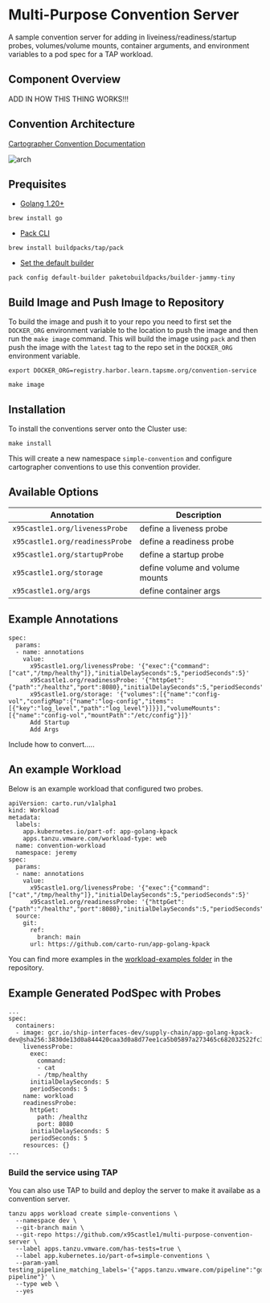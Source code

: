 # Multi-Purpose Convention Server

A sample convention server for adding in liveiness/readiness/startup probes, volumes/volume mounts, container arguments, and environment variables to a pod spec for a TAP workload.

## Component Overview

ADD IN HOW THIS THING WORKS!!!

## Convention Architecture

[Cartographer Convention Documentation](https://docs.vmware.com/en/VMware-Tanzu-Application-Platform/1.6/tap/cartographer-conventions-about.html)

![arch](images/sconvention-architecture.jpg)

## Prequisites

* [Golang 1.20+](https://go.dev/doc/install)
```
brew install go
```
* [Pack CLI](https://buildpacks.io/docs/tools/pack/)
```
brew install buildpacks/tap/pack
```
* [Set the default builder](https://buildpacks.io/docs/tools/pack/cli/pack_config_default-builder/)
```
pack config default-builder paketobuildpacks/builder-jammy-tiny
```

## Build Image and Push Image to Repository

To build the image and push it to your repo you need to first set the `DOCKER_ORG` environment variable to the location to push the image and then run the `make image` command. This will build the image using `pack` and then push the image with the `latest` tag to the repo set in the `DOCKER_ORG` environment variable.

```
export DOCKER_ORG=registry.harbor.learn.tapsme.org/convention-service

make image

```

## Installation

To install the conventions server onto the Cluster use: 

```
make install
```

This will create a new namespace `simple-convention` and configure cartographer conventions to use this convention provider.

## Available Options

| Annotation | Description | 
| --- | --- |
| `x95castle1.org/livenessProbe` | define a liveness probe | 
| `x95castle1.org/readinessProbe` | define a readiness probe |
| `x95castle1.org/startupProbe` | define a startup probe |
| `x95castle1.org/storage` | define volume and volume mounts |
| `x95castle1.org/args` | define container args |

## Example Annotations

```
spec:
  params:
  - name: annotations
    value:
      x95castle1.org/livenessProbe: '{"exec":{"command":["cat","/tmp/healthy"]},"initialDelaySeconds":5,"periodSeconds":5}'
      x95castle1.org/readinessProbe: '{"httpGet":{"path":"/healthz","port":8080},"initialDelaySeconds":5,"periodSeconds":5}'
      x95castle1.org/storage: '{"volumes":[{"name":"config-vol","configMap":{"name":"log-config","items":[{"key":"log_level","path":"log_level"}]}}],"volumeMounts":[{"name":"config-vol","mountPath":"/etc/config"}]}'
      Add Startup
      Add Args

```

Include how to convert.....

## An example Workload

Below is an example workload that configured two probes.

```
apiVersion: carto.run/v1alpha1
kind: Workload
metadata:
  labels:
    app.kubernetes.io/part-of: app-golang-kpack
    apps.tanzu.vmware.com/workload-type: web
  name: convention-workload
  namespace: jeremy
spec:
  params:
  - name: annotations
    value:
      x95castle1.org/livenessProbe: '{"exec":{"command":["cat","/tmp/healthy"]},"initialDelaySeconds":5,"periodSeconds":5}'
      x95castle1.org/readinessProbe: '{"httpGet":{"path":"/healthz","port":8080},"initialDelaySeconds":5,"periodSeconds":5}'
  source:
    git:
      ref:
        branch: main
      url: https://github.com/carto-run/app-golang-kpack   
```

You can find more examples in the [workload-examples folder](/workload-examples/) in the repository.

## Example Generated PodSpec with Probes

```
...
spec:
  containers:
  - image: gcr.io/ship-interfaces-dev/supply-chain/app-golang-kpack-dev@sha256:3830de13d0a844420caa3d0a8d77ee1ca5b05897a273465c682032522fc331b5
    livenessProbe:
      exec:
        command:
        - cat
        - /tmp/healthy
      initialDelaySeconds: 5
      periodSeconds: 5
    name: workload
    readinessProbe:
      httpGet:
        path: /healthz
        port: 8080
      initialDelaySeconds: 5
      periodSeconds: 5
    resources: {}
...
```

### Build the service using TAP

You can also use TAP to build and deploy the server to make it availabe as a convention server.

```
tanzu apps workload create simple-conventions \
  --namespace dev \
  --git-branch main \
  --git-repo https://github.com/x95castle1/multi-purpose-convention-server \
  --label apps.tanzu.vmware.com/has-tests=true \
  --label app.kubernetes.io/part-of=simple-conventions \
  --param-yaml testing_pipeline_matching_labels='{"apps.tanzu.vmware.com/pipeline":"golang-pipeline"}' \
  --type web \
  --yes
```
